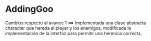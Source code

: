 # AddingGoo
 
Cambios respecto al avance 1 ==> Implementada una clase abstracta character que hereda al player y los enemigos, modificada la implementación de la interfaz para permitir una herencia correcta, 
